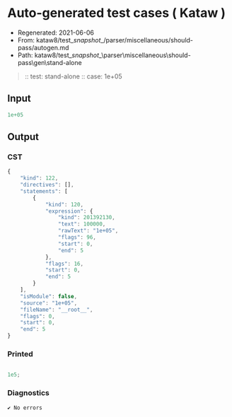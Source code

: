 # Auto-generated test cases ( Kataw )
- Regenerated: 2021-06-06
- From: kataw8/test\__snapshot__/parser/miscellaneous/should-pass/autogen.md
- Path: kataw8/test\__snapshot__\parser\miscellaneous\should-pass\gen\stand-alone
> :: test: stand-alone
> :: case: 1e+05
## Input

`````js
1e+05
`````
## Output

### CST

```javascript
{
    "kind": 122,
    "directives": [],
    "statements": [
        {
            "kind": 120,
            "expression": {
                "kind": 201392130,
                "text": 100000,
                "rawText": "1e+05",
                "flags": 96,
                "start": 0,
                "end": 5
            },
            "flags": 16,
            "start": 0,
            "end": 5
        }
    ],
    "isModule": false,
    "source": "1e+05",
    "fileName": "__root__",
    "flags": 0,
    "start": 0,
    "end": 5
}
```

### Printed

```javascript

1e5;
```

### Diagnostics

```javascript
✔ No errors
```

